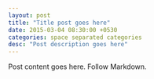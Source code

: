 ```yaml
---
layout: post
title: "Title post goes here"
date: 2015-03-04 08:30:00 +0530
categories: space separated categories
desc: "Post description goes here"
---
```

Post content goes here. Follow Markdown.